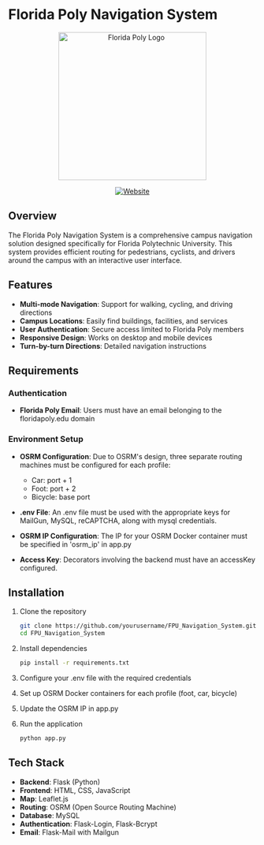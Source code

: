 # Florida Poly Navigation System

<div align="center">

<img src="https://marvel-b1-cdn.bc0a.com/f00000000257950/floridapoly.edu/university-relations/brand/assets/cyan_phoenixlogos-tm-master-cmyk.png" alt="Florida Poly Logo" width="300">

[![Website](https://img.shields.io/badge/Website-floridapolymap.com-6a0dad?style=for-the-badge)](https://floridapolymap.com)

</div>

## Overview

The Florida Poly Navigation System is a comprehensive campus navigation solution designed specifically for Florida Polytechnic University. This system provides efficient routing for pedestrians, cyclists, and drivers around the campus with an interactive user interface.

## Features

- **Multi-mode Navigation**: Support for walking, cycling, and driving directions
- **Campus Locations**: Easily find buildings, facilities, and services
- **User Authentication**: Secure access limited to Florida Poly members
- **Responsive Design**: Works on desktop and mobile devices
- **Turn-by-turn Directions**: Detailed navigation instructions

## Requirements

### Authentication

- **Florida Poly Email**: Users must have an email belonging to the floridapoly.edu domain

### Environment Setup

- **OSRM Configuration**: Due to OSRM's design, three separate routing machines must be configured for each profile:
  - Car: port + 1
  - Foot: port + 2
  - Bicycle: base port

- **.env File**: An .env file must be used with the appropriate keys for MailGun, MySQL, reCAPTCHA, along with mysql credentials. 

- **OSRM IP Configuration**: The IP for your OSRM Docker container must be specified in 'osrm_ip' in app.py

- **Access Key**: Decorators involving the backend must have an accessKey configured.

## Installation

1. Clone the repository
   ```bash
   git clone https://github.com/yourusername/FPU_Navigation_System.git
   cd FPU_Navigation_System
   ```

2. Install dependencies
   ```bash
   pip install -r requirements.txt
   ```

3. Configure your .env file with the required credentials

4. Set up OSRM Docker containers for each profile (foot, car, bicycle)

5. Update the OSRM IP in app.py

6. Run the application
   ```bash
   python app.py
   ```

## Tech Stack

- **Backend**: Flask (Python)
- **Frontend**: HTML, CSS, JavaScript
- **Map**: Leaflet.js
- **Routing**: OSRM (Open Source Routing Machine)
- **Database**: MySQL
- **Authentication**: Flask-Login, Flask-Bcrypt
- **Email**: Flask-Mail with Mailgun
